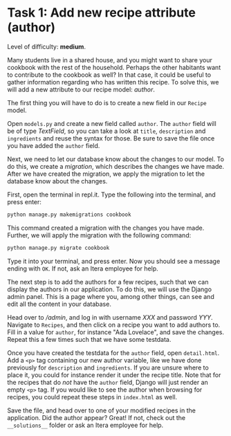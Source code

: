 # Task 1: Add new recipe attribute (author)

Level of difficulty: **medium**.

Many students live in a shared house, and you might want to share your cookbook with the rest of the household. Perhaps the other habitants want to contribute to the cookbook as well? In that case, it could be useful to gather information regarding who has written this recipe. To solve this, we will add a new attribute to our recipe model: _author_.

The first thing you will have to do is to create a new field in our `Recipe` model.

Open `models.py` and create a new field called `author`. The `author` field will be of type _TextField_, so you can take a look at `title`, `description` and `ingredients` and reuse the syntax for those. Be sure to save the file once you have added the `author` field.

Next, we need to let our database know about the changes to our model. To do this, we create a _migration_, which describes the changes we have made. After we have created the migration, we apply the migration to let the database know about the changes.

<!-- Sjekk ut hvordan dette gjøres i repl.it -->

First, open the terminal in repl.it. Type the following into the terminal, and press enter:

```python
python manage.py makemigrations cookbook
```

This command created a migration with the changes you have made. Further, we will apply the migration with the following command:

```python
python manage.py migrate cookbook
```

Type it into your terminal, and press enter. Now you should see a message ending with `OK`. If not, ask an Itera employee for help.

The next step is to add the authors for a few recipes, such that we can display the authors in our application. To do this, we will use the Django admin panel. This is a page where you, among other things, can see and edit all the content in your database.

Head over to _/admin_, and log in with username _XXX_ and password _YYY_. Navigate to `Recipes`, and then click on a recipe you want to add authors to. Fill in a value for `author`, for instance "Ada Lovelace", and save the changes. Repeat this a few times such that we have some testdata.

Once you have created the testdata for the `author` field, open `detail.html`. Add a `<p>` tag containing our new author variable, like we have done previously for `description` and `ingredients`. If you are unsure where to place it, you could for instance render it under the recipe title. Note that for the recipes that do _not_ have the `author` field, Django will just render an empty `<p>` tag. If you would like to see the author when browsing for recipes, you could repeat these steps in `index.html` as well.

Save the file, and head over to one of your modified recipes in the application. Did the author appear? Great! If not, check out the `__solutions__` folder or ask an Itera employee for help.
